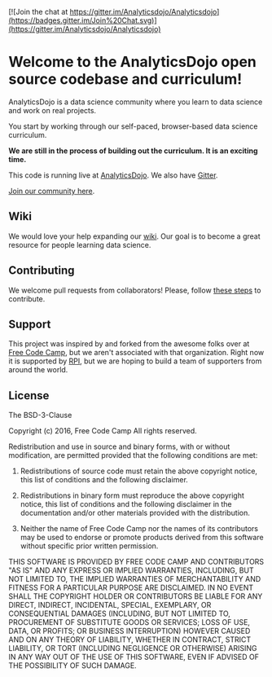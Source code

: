 

[![Join the chat at https://gitter.im/Analyticsdojo/Analyticsdojo](https://badges.gitter.im/Join%20Chat.svg)](https://gitter.im/Analyticsdojo/Analyticsdojo)

Welcome to the AnalyticsDojo open source codebase and curriculum!
=======================

AnalyticsDojo is a data science community where you learn to data science and work on real projects.

You start by working through our self-paced, browser-based data science curriculum.

**We are still in the process of building out the curriculum.  It is an exciting time.** 


This code is running live at [AnalyticsDojo](http://www.AnalyticsDojo.com). We also have [Gitter](https://gitter.im/Analyticsdojo/Analyticsdojo).

[Join our community here](http://www.AnalyticsDojo.com).

Wiki
------------

We would love your help expanding our [wiki](https://github.com/jkuruzovoich/analyticsdojo/wiki). Our goal is to become a great resource for people learning data science.


Contributing
------------

We welcome pull requests from collaborators! Please, follow [these steps](CONTRIBUTING.md) to contribute.

Support
------------

This project was inspired by and forked from the awesome folks over at [Free Code Camp](https://github.com/FreeCodeCamp/FreeCodeCamp), but we aren't associated with that organization. Right now it is supported by [RPI](https://www.rpi.edu), but we are hoping to build a team of supporters from around the world. 

License
-------

The BSD-3-Clause

Copyright (c) 2016, Free Code Camp
All rights reserved.

Redistribution and use in source and binary forms, with or without modification, are permitted provided that the following conditions are met:

1. Redistributions of source code must retain the above copyright notice, this list of conditions and the following disclaimer.

2. Redistributions in binary form must reproduce the above copyright notice, this list of conditions and the following disclaimer in the documentation and/or other materials provided with the distribution.

3. Neither the name of Free Code Camp nor the names of its contributors may be used to endorse or promote products derived from this software without specific prior written permission.

THIS SOFTWARE IS PROVIDED BY FREE CODE CAMP AND CONTRIBUTORS "AS IS" AND ANY EXPRESS OR IMPLIED WARRANTIES, INCLUDING, BUT NOT LIMITED TO, THE IMPLIED WARRANTIES OF MERCHANTABILITY AND FITNESS FOR A PARTICULAR PURPOSE ARE DISCLAIMED. IN NO EVENT SHALL THE COPYRIGHT HOLDER OR CONTRIBUTORS BE LIABLE FOR ANY DIRECT, INDIRECT, INCIDENTAL, SPECIAL, EXEMPLARY, OR CONSEQUENTIAL DAMAGES (INCLUDING, BUT NOT LIMITED TO, PROCUREMENT OF SUBSTITUTE GOODS OR SERVICES; LOSS OF USE, DATA, OR PROFITS; OR BUSINESS INTERRUPTION) HOWEVER CAUSED AND ON ANY THEORY OF LIABILITY, WHETHER IN CONTRACT, STRICT LIABILITY, OR TORT (INCLUDING NEGLIGENCE OR OTHERWISE) ARISING IN ANY WAY OUT OF THE USE OF THIS SOFTWARE, EVEN IF ADVISED OF THE POSSIBILITY OF SUCH DAMAGE.
